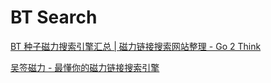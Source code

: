 # BT Search

[BT 种子磁力搜索引擎汇总 | 磁力链接搜索网站整理 - Go 2 Think](https://go2think.com/bt-magnet-search-engines/)

[吴签磁力 - 最懂你的磁力链接搜索引擎](https://wuqiansa.xyz/)